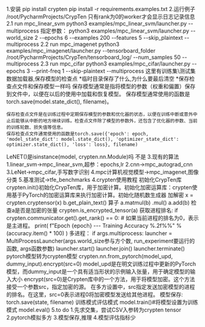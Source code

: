1.安装
    pip install crypten
    pip install -r requirements.examples.txt
2.运行例子
/root/PycharmProjects/CrypTen
只有rank为0的worker才会显示日志记录信息
2.1 run mpc_linear_svm
    python3 examples/mpc_linear_svm/launcher.py --multiprocess
    指定参数：
    python3 examples/mpc_linear_svm/launcher.py --world_size 2 --epochs 6  --examples 200 --features 5 --skip_plaintext --multiprocess
2.2 run mpc_imagenet
    python3 examples/mpc_imagenet/launcher.py  --tensorboard_folder /root/PycharmProjects/CrypTen/tensorboard_log/ --num_samples 50 --multiprocess
2.3 run mpc_cifar
python3 examples/mpc_cifar/launcher.py --epochs 3 --print-freq 1 --skip-plaintext --multiprocess
 这里有训练集\测试集数据加载器,保存模型的检查点
*临时目录保存了什么,为什么要最后清空
*保存检查点文件和保存模型一样吗
    保存模型通常是指将模型的参数（权重和偏置）保存到文件中，以便在以后的使用中加载和恢复模型。
    保存模型通常使用的函数是torch.save(model.state_dict(), filename)。

    保存检查点文件是在训练过程中定期保存模型的参数和优化器的状态，以便在训练中断或意外中止后能够从中断的地方继续训练。检查点文件除了模型的参数外，还包含了优化器的参数、当前的训练轮数、损失值等信息。
    保存检查点文件通常使用的函数是torch.save({'epoch': epoch, 'model_state_dict': model.state_dict(), 'optimizer_state_dict': optimizer.state_dict(), 'loss': loss}, filename)
LeNET()是isinstance(model, crypten.nn.Module)吗
    不是
3.现有的算法
    1.linear_svm->mpc_linear_svm,超参：epochs,lr
    2.cnn->mpc_autograd_cnn
    3.LeNet->mpc_cifar,手写数字识别
    4.mpc计算机视觉模型->mpc_imagenet,图像分类
    5.基准测试->tfe_benchmarks
4.crypten使用教程
初始化CrypTen库
    crypten.init()初始化CrypTen库，用于加密计算。初始化加密运算库：crypten使用基于PyTorch的加密运算库来执行加密计算。初始化随机数生成器
加解密
    x = crypten.cryptensor(x)
    b.get_plain_text()
算子
    a.matmul(b)
    .mul()
    a.add(b)
检查a是否是加密的张量
    crypten.is_encrypted_tensor(a)
获取进程排名:
if crypten.communicator.get().get_rank() == 0:
    # 如果当前进程的排名为0，表示是主进程。
     print(
        f"Epoch {epoch} --- Training Accuracy %.2f%%" % (accuracy.item() * 100)
     )
多进程：
    if args.multiprocess:
        launcher = MultiProcessLauncher(args.world_size参与方个数, run_experiment要运行的函数, args函数参数)
        launcher.start()
        launcher.join()
        launcher.terminate()
pytorch模型转为crypten模型
    crypten.nn.from_pytorch(model_upd, dummy_input).encrypt(src=0)
    model_upd是在明文训练过程中更新的PyTorch模型，而dummy_input是一个具有适当形状的示例输入张量，用于确定模型的输入大小
    encrypt(src=0)是Crypten库中的一个方法，用于将模型加密。这个方法接受一个参数src，指定加密的源。
    在多方设置中，src指定发送加密模型的进程的排名。在这里，src=0表示进程0将加密模型发送给其他进程。
模型保存:
    torch.save(state, filename)
训练模式评估模式
model.train()#将模型设置为训练模式
model.eval()
5.to do
    1.先求交集，尝试CSV入参转为crypten tensor
    2.pytorch模拟多方
    3.模型保存,推理
    4.模型评估指标少
